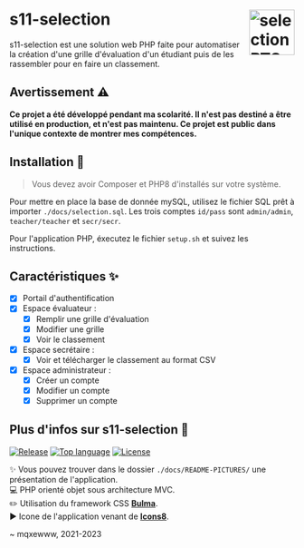# s11-selection <img href="https://github.com/mqxewww/s11-selection" src="https://raw.githubusercontent.com/mqxewww/s11-selection/main/public/assets/images/icones8-favicon.png" width="80px" alt="selection BTS logo" align="right">

s11-selection est une solution web PHP faite pour automatiser la création d'une grille d'évaluation d'un étudiant puis de les rassembler pour en faire un classement.

## Avertissement :warning:

**Ce projet a été développé pendant ma scolarité. Il n'est pas destiné a être utilisé en production, et n'est pas maintenu. Ce projet est public dans l'unique contexte de montrer mes compétences.**

## Installation :rocket:

> Vous devez avoir Composer et PHP8 d'installés sur votre système.

Pour mettre en place la base de donnée mySQL, utilisez le fichier SQL prêt à importer `./docs/selection.sql`. Les trois comptes `id/pass` sont `admin/admin`, `teacher/teacher` et `secr/secr`.

Pour l'application PHP, éxecutez le fichier `setup.sh` et suivez les instructions.

## Caractéristiques :sparkles:

- [x] Portail d'authentification
- [x] Espace évaluateur :
  - [x] Remplir une grille d'évaluation
  - [x] Modifier une grille
  - [x] Voir le classement
- [x] Espace secrétaire :
  - [x] Voir et télécharger le classement au format CSV
- [x] Espace administrateur :
  - [x] Créer un compte
  - [x] Modifier un compte
  - [x] Supprimer un compte

## Plus d'infos sur s11-selection :memo:

[![Release](https://img.shields.io/github/v/release/mqxewww/s11-selection?label=latest%20release&logo=git&logoColor=white&style=for-the-badge)](https://github.com/mqxewww/s11-selection/releases)
[![Top language](https://img.shields.io/github/languages/top/mqxewww/s11-selection?color=777BB4&logo=php&logoColor=white&style=for-the-badge)](https://github.com/mqxewww/s11-selection/search?l=php)
[![License](https://img.shields.io/github/license/mqxewww/s11-selection?style=for-the-badge)](https://github.com/mqxewww/s11-selection/blob/master/LICENSE)

:sparkles: Vous pouvez trouver dans le dossier `./docs/README-PICTURES/` une présentation de l'application.\
:computer: PHP orienté objet sous architecture MVC.\
:pencil2: Utilisation du framework CSS **[Bulma](https://bulma.io/documentation/overview/start/)**.\
:arrow_forward: Icone de l'application venant de **[Icons8](https://icons8.com/icon/64044/grille)**.

~ mqxewww, 2021-2023
